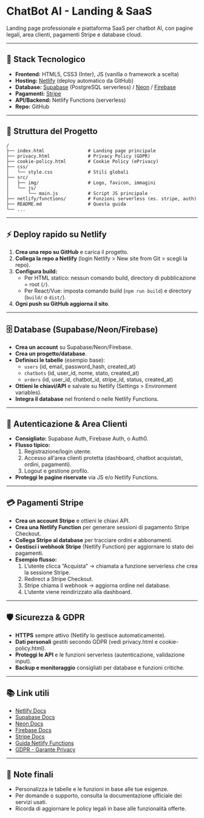 # ChatBot AI - Landing & SaaS

Landing page professionale e piattaforma SaaS per chatbot AI, con pagine legali, area clienti, pagamenti Stripe e database cloud.

---

## 🚀 Stack Tecnologico
- **Frontend:** HTML5, CSS3 (Inter), JS (vanilla o framework a scelta)
- **Hosting:** [Netlify](https://www.netlify.com/) (deploy automatico da GitHub)
- **Database:** [Supabase](https://supabase.com/) (PostgreSQL serverless) / [Neon](https://neon.tech/) / [Firebase](https://firebase.google.com/)
- **Pagamenti:** [Stripe](https://stripe.com/it)
- **API/Backend:** Netlify Functions (serverless)
- **Repo:** GitHub

---

## 📁 Struttura del Progetto

```
/
├── index.html                # Landing page principale
├── privacy.html              # Privacy Policy (GDPR)
├── cookie-policy.html        # Cookie Policy (ePrivacy)
├── css/
│   └── style.css             # Stili globali
├── src/
│   ├── img/                  # Logo, favicon, immagini
│   └── js/
│       └── main.js           # Script JS principale
├── netlify/functions/        # Funzioni serverless (es. stripe, auth)
├── README.md                 # Questa guida
└── ...
```

---

## ⚡️ Deploy rapido su Netlify
1. **Crea una repo su GitHub** e carica il progetto.
2. **Collega la repo a Netlify** (login Netlify > New site from Git > scegli la repo).
3. **Configura build:**
   - Per HTML statico: nessun comando build, directory di pubblicazione = root (`/`).
   - Per React/Vue: imposta comando build (`npm run build`) e directory (`build/` o `dist/`).
4. **Ogni push su GitHub aggiorna il sito**.

---

## 🗄️ Database (Supabase/Neon/Firebase)
- **Crea un account** su Supabase/Neon/Firebase.
- **Crea un progetto/database**.
- **Definisci le tabelle** (esempio base):
  - `users` (id, email, password_hash, created_at)
  - `chatbots` (id, user_id, nome, stato, created_at)
  - `orders` (id, user_id, chatbot_id, stripe_id, status, created_at)
- **Ottieni le chiavi/API** e salvale su Netlify (Settings > Environment variables).
- **Integra il database** nel frontend o nelle Netlify Functions.

---

## 👤 Autenticazione & Area Clienti
- **Consigliato:** Supabase Auth, Firebase Auth, o Auth0.
- **Flusso tipico:**
  1. Registrazione/login utente.
  2. Accesso all'area clienti protetta (dashboard, chatbot acquistati, ordini, pagamenti).
  3. Logout e gestione profilo.
- **Proteggi le pagine riservate** via JS e/o Netlify Functions.

---

## 💳 Pagamenti Stripe
- **Crea un account Stripe** e ottieni le chiavi API.
- **Crea una Netlify Function** per generare sessioni di pagamento Stripe Checkout.
- **Collega Stripe al database** per tracciare ordini e abbonamenti.
- **Gestisci i webhook Stripe** (Netlify Function) per aggiornare lo stato dei pagamenti.
- **Esempio flusso:**
  1. L’utente clicca “Acquista” → chiamata a funzione serverless che crea la sessione Stripe.
  2. Redirect a Stripe Checkout.
  3. Stripe chiama il webhook → aggiorna ordine nel database.
  4. L’utente viene reindirizzato alla dashboard.

---

## 🛡️ Sicurezza & GDPR
- **HTTPS** sempre attivo (Netlify lo gestisce automaticamente).
- **Dati personali** gestiti secondo GDPR (vedi privacy.html e cookie-policy.html).
- **Proteggi le API** e le funzioni serverless (autenticazione, validazione input).
- **Backup e monitoraggio** consigliati per database e funzioni critiche.

---

## 📚 Link utili
- [Netlify Docs](https://docs.netlify.com/)
- [Supabase Docs](https://supabase.com/docs)
- [Neon Docs](https://neon.tech/docs)
- [Firebase Docs](https://firebase.google.com/docs)
- [Stripe Docs](https://stripe.com/docs)
- [Guida Netlify Functions](https://docs.netlify.com/functions/overview/)
- [GDPR - Garante Privacy](https://www.garanteprivacy.it/)

---

## 📝 Note finali
- Personalizza le tabelle e le funzioni in base alle tue esigenze.
- Per domande o supporto, consulta la documentazione ufficiale dei servizi usati.
- Ricorda di aggiornare le policy legali in base alle funzionalità offerte. 